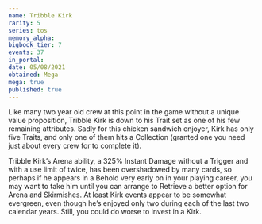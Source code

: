 ```yaml
---
name: Tribble Kirk
rarity: 5
series: tos
memory_alpha:
bigbook_tier: 7
events: 37
in_portal:
date: 05/08/2021
obtained: Mega
mega: true
published: true
---
```


Like many two year old crew at this point in the game without a unique value proposition, Tribble Kirk is down to his Trait set as one of his few remaining attributes. Sadly for this chicken sandwich enjoyer, Kirk has only five Traits, and only one of them hits a Collection (granted one you need just about every crew for to complete it).  

Tribble Kirk’s Arena ability, a 325% Instant Damage without a Trigger and with a use limit of twice, has been overshadowed by many cards, so perhaps if he appears in a Behold very early on in your playing career, you may want to take him until you can arrange to Retrieve a better option for Arena and Skirmishes.  At least Kirk events appear to be somewhat evergreen, even though he’s enjoyed only two during each of the last two calendar years. Still, you could do worse to invest in a Kirk.

